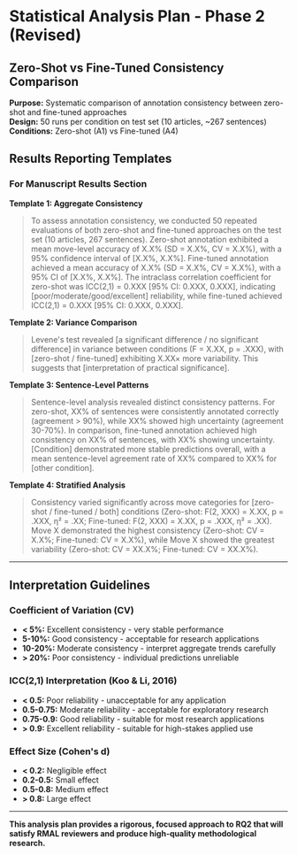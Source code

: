 # Statistical Analysis Plan - Phase 2 (Revised)

## Zero-Shot vs Fine-Tuned Consistency Comparison

**Purpose:** Systematic comparison of annotation consistency between zero-shot and fine-tuned approaches  
**Design:** 50 runs per condition on test set (10 articles, ~267 sentences)  
**Conditions:** Zero-shot (A1) vs Fine-tuned (A4)

## Results Reporting Templates

### For Manuscript Results Section

**Template 1: Aggregate Consistency**

> To assess annotation consistency, we conducted 50 repeated evaluations of both zero-shot and fine-tuned approaches on the test set (10 articles, 267 sentences). Zero-shot annotation exhibited a mean move-level accuracy of X.X% (SD = X.X%, CV = X.X%), with a 95% confidence interval of [X.X%, X.X%]. Fine-tuned annotation achieved a mean accuracy of X.X% (SD = X.X%, CV = X.X%), with a 95% CI of [X.X%, X.X%]. The intraclass correlation coefficient for zero-shot was ICC(2,1) = 0.XXX [95% CI: 0.XXX, 0.XXX], indicating [poor/moderate/good/excellent] reliability, while fine-tuned achieved ICC(2,1) = 0.XXX [95% CI: 0.XXX, 0.XXX].

**Template 2: Variance Comparison**

> Levene's test revealed [a significant difference / no significant difference] in variance between conditions (F = X.XX, p = .XXX), with [zero-shot / fine-tuned] exhibiting X.XX× more variability. This suggests that [interpretation of practical significance].

**Template 3: Sentence-Level Patterns**

> Sentence-level analysis revealed distinct consistency patterns. For zero-shot, XX% of sentences were consistently annotated correctly (agreement > 90%), while XX% showed high uncertainty (agreement 30-70%). In comparison, fine-tuned annotation achieved high consistency on XX% of sentences, with XX% showing uncertainty. [Condition] demonstrated more stable predictions overall, with a mean sentence-level agreement rate of XX% compared to XX% for [other condition].

**Template 4: Stratified Analysis**

> Consistency varied significantly across move categories for [zero-shot / fine-tuned / both] conditions (Zero-shot: F(2, XXX) = X.XX, p = .XXX, η² = .XX; Fine-tuned: F(2, XXX) = X.XX, p = .XXX, η² = .XX). Move X demonstrated the highest consistency (Zero-shot: CV = X.X%; Fine-tuned: CV = X.X%), while Move X showed the greatest variability (Zero-shot: CV = XX.X%; Fine-tuned: CV = XX.X%).

---

## Interpretation Guidelines

### Coefficient of Variation (CV)

- **< 5%:** Excellent consistency - very stable performance
- **5-10%:** Good consistency - acceptable for research applications
- **10-20%:** Moderate consistency - interpret aggregate trends carefully
- **> 20%:** Poor consistency - individual predictions unreliable

### ICC(2,1) Interpretation (Koo & Li, 2016)

- **< 0.5:** Poor reliability - unacceptable for any application
- **0.5-0.75:** Moderate reliability - acceptable for exploratory research
- **0.75-0.9:** Good reliability - suitable for most research applications
- **> 0.9:** Excellent reliability - suitable for high-stakes applied use

### Effect Size (Cohen's d)

- **< 0.2:** Negligible effect
- **0.2-0.5:** Small effect
- **0.5-0.8:** Medium effect
- **> 0.8:** Large effect

---

**This analysis plan provides a rigorous, focused approach to RQ2 that will satisfy RMAL reviewers and produce high-quality methodological research.**
